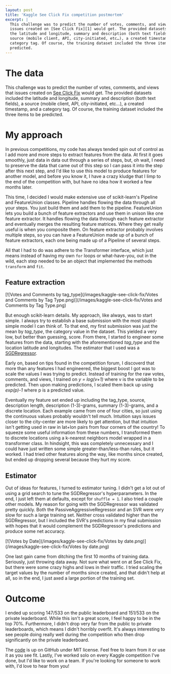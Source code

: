 ```yaml
---
layout: post
title: 'Kaggle See Click Fix competition postmortem'
excerpt: |
  This challenge was to predict the number of votes, comments, and views that
  issues created on [See Click Fix][1] would get. The provided datasets included
  the latitude and longitude, summary and description (both text fields), a
  source (mobile client, API, city-initiated, etc…), a created timestamp, and a
  category tag. Of course, the training dataset included the three items to be
  predicted.
---
```


# The data

This challenge was to predict the number of votes, comments, and views that
issues created on [See Click Fix][1] would get. The provided datasets included
the latitude and longitude, summary and description (both text fields), a
source (mobile client, API, city-initiated, etc…), a created timestamp, and a
category tag. Of course, the training dataset included the three items to be
predicted.

# My approach

In previous competitions, my code has always tended spin out of control as I
add more and more steps to extract features from the data. At first it goes
smoothly, just data in data out through a series of steps, but, oh wait, I need
to preserve the data that came out of this step so I can pass it into the step
after this next step, and I'd like to use this model to produce features for
another model, and before you know it, I have a crazy kludge that I limp to the
end of the competition with, but have no idea how it worked a few months later.

This time, I decided I would make extensive use of scikit-learn's Pipeline and
FeatureUnion classes. Pipeline handles flowing the data through all your steps.
You just build them and add them to the pipeline. FeatureUnion lets you build a
bunch of feature extractors and use them in unison like one feature extractor.
It handles flowing the data through each feature extractor and eventually
merges the resulting feature matrices. Where they get really useful is
when you composite them. On feature extractor probably involves multiple steps,
so you can have a FeatureUnion made up of a bunch of feature extractors, each
one being made up of a Pipeline of several steps.

All that I had to do was adhere to the Transformer interface, which just means
instead of having my own `for` loops or what-have-you, out in the wild, each
step needed to be an object that implemented the methods `transform` and `fit`.

## Feature extraction

[![Votes and Comments by tag_type](/images/kaggle-see-click-fix/Votes and Comments by Tag Type.png)](/images/kaggle-see-click-fix/Votes and Comments by Tag Type.png)

But enough scikit-learn details. My approach, like always, was to start simple.
I always try to establish a base submission with the most stupid-simple
model I can think of. To that end, my first submission was just the mean by
_tag\_type_, the category value in the dataset. This yielded a very low, but
better than guessing, score. From there, I started to engineer some features
from the data, starting with the aforementioned _tag\_type_ and the location
latitude and longitudes. The estimator that I used was a [SGDRegressor][2].

Early on, based on tips found in the competition forum, I discoverd that more
than any features I had engineered, the biggest boost I got was to scale the
values I was trying to predict. Instead of training for the raw votes, comments,
and views, I trained on _y = log(v+1)_ where v is the variable to be predicted.
Then upon making predictions, I scaled them back up using _exp(p)-1_ where p is
a predicted value.

Eventually my feature set ended up including the tag_type, source, description
length, description (1-3)-grams, summary (1-3)-grams, and a discrete location.
Each example came from one of four cities, so just using the continuous values
probably wouldn't tell much. Intuition says issues closer to the city-center
are more likely to get attention, but that intuition isn't getting used in raw
in lat+lon pairs from four corners of the country! To squeeze some useful
information from these numbers, I transformed them to discrete locations using
a k-nearest neighbors model wrapped in a transformer class. In hindsight, this
was completely unnecessary and I could have just written some simple
greater-than/less-than rules, but it worked. I had tried other features along
the way, like months since created, but ended up dropping several because they
hurt my score.

## Estimator

Out of ideas for features, I turned to estimator tuning. I didn't get a lot out
of using a grid search to tune the SGDRegressor's hyperparameters. In the end, I
just left them at defaults, except for `shuffle = 1`. I also tried a couple
other models. My reason for going with the SGDRegressor was validated pretty
quickly. Both the PassiveAggressiveRegressor and an SVR were very slow for such
a large training set. Neither cross validated higher than the SGDRegressor, but
I included the SVR's predictions in my final submission with hopes that it
would complement the SGDRegressor's predictions and produce some net accuracy.

[![Votes by Date](/images/kaggle-see-click-fix/Votes by date.png)](/images/kaggle-see-click-fix/Votes by date.png)

One last gain came from ditching the first 10 months of training data.
Seriously, just throwing data away. Not sure what went on at See Click Fix, but
there were some crazy highs and lows in their traffic. I tried scaling the
target values by the  number of months since created, and that didn't help at
all, so in the end, I just axed a large portion of the training set.

# Outcome

I ended up scoring 147/533 on the public leaderboard and 151/533 on the
private leaderboard. While this isn't a great score, I feel happy to be in the
top 70%.  Furthermore, I didn't drop very far from the public to private
leaderboards, which means I didn't horribly overfit. It's always interesting to
see people doing really well during the competition who then drop significantly
on the private leaderboard.

The [code][3] is up on GitHub under MIT license. Feel free to learn from it or
use it as you see fit. Lastly, I've worked solo on every Kaggle competition
I've done, but I'd like to work on a team. If you're looking for someone to
work with, I'd love to hear from you!

[1]: http://en.seeclickfix.com
[2]: http://scikit-learn.org/stable/modules/generated/sklearn.linear_model.SGDRegressor.html
[3]: https://github.com/zacstewart/kaggle_seeclickfix
